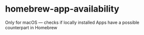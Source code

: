 # homebrew-app-availability
Only for macOS — checks if locally installed Apps have a possible counterpart in Homebrew
